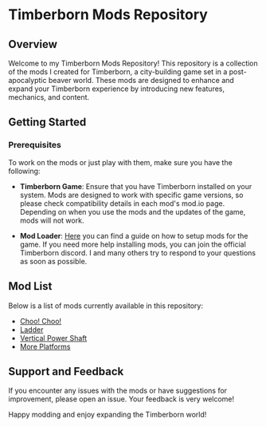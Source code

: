 ﻿# Timberborn Mods Repository

## Overview

Welcome to my Timberborn Mods Repository! This repository is a collection of the mods I created for Timberborn, a city-building game set in a post-apocalyptic beaver world. These mods are designed to enhance and expand your Timberborn experience by introducing new features, mechanics, and content.

## Getting Started

### Prerequisites

To work on the mods or just play with them, make sure you have the following:

- **Timberborn Game**: Ensure that you have Timberborn installed on your system. Mods are designed to work with specific game versions, so please check compatibility details in each mod's mod.io page. Depending on when you use the mods and the updates of the game, mods will not work. 

- **Mod Loader**: [Here](https://mod.io/g/timberborn/r/how-to-install-mods) you can find a guide on how to setup mods for the game. If you need more help installing mods, you can join the official Timberborn discord. I and many others try to respond to your questions as soon as possible.

## Mod List

Below is a list of mods currently available in this repository:

- [Choo! Choo!](https://mod.io/g/timberborn/m/choo-choo)
- [Ladder](https://mod.io/g/timberborn/m/ladder)
- [Vertical Power Shaft](https://mod.io/g/timberborn/m/vertical-power-shafts)
- [More Platforms](https://mod.io/g/timberborn/m/moreplatforms)

## Support and Feedback

If you encounter any issues with the mods or have suggestions for improvement, please open an issue. Your feedback is very welcome!

Happy modding and enjoy expanding the Timberborn world!
